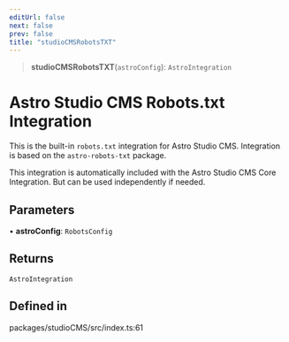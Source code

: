 ```yaml
---
editUrl: false
next: false
prev: false
title: "studioCMSRobotsTXT"
---
```


> **studioCMSRobotsTXT**(`astroConfig`): `AstroIntegration`

# Astro Studio CMS Robots.txt Integration

This is the built-in `robots.txt` integration for Astro Studio CMS. Integration is based on the `astro-robots-txt` package.

This integration is automatically included with the Astro Studio CMS Core Integration. But can be used independently if needed.

## Parameters

• **astroConfig**: `RobotsConfig`

## Returns

`AstroIntegration`

## Defined in

packages/studioCMS/src/index.ts:61
